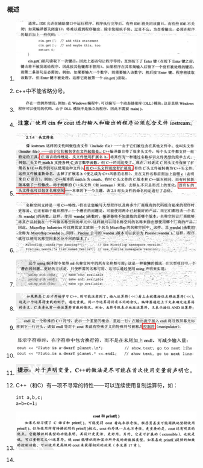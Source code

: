 ### 概述

1. ![image-20200819103307421](assets/image-20200819103307421.png)

2. c++中不能省略分号。

3. ![image-20200819104354423](assets/image-20200819104354423.png)

4. ![image-20200819105343800](assets/image-20200819105343800.png)

5. ![image-20200819110105673](assets/image-20200819110105673.png)

6. ![image-20200819111521387](assets/image-20200819111521387.png)

7. ![image-20200819111848373](assets/image-20200819111848373.png)

8. ![image-20200819112113000](assets/image-20200819112113000.png)

9. ![image-20200819112206177](assets/image-20200819112206177.png)

10. ![image-20200819112250185](assets/image-20200819112250185.png)

11. ![image-20200819113718883](assets/image-20200819113718883.png)

12. C++（和C）有一项不寻常的特性——可以连续使用复制运算符，如：

    ```cp
    int a,b,c;
    a=b=c=1;
    ```

13. ![image-20200819114520093](assets/image-20200819114520093.png)

14. 

